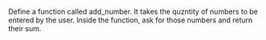 Define a function called add_number. It takes the quzntity of numbers to be entered by the user. Inside the function, ask for those numbers and return their sum.
<!---
DanielaMPA/DanielaMPA is a ✨ special ✨ repository because its `README.md` (this file) appears on your GitHub profile.
You can click the Preview link to take a look at your changes.
--->
